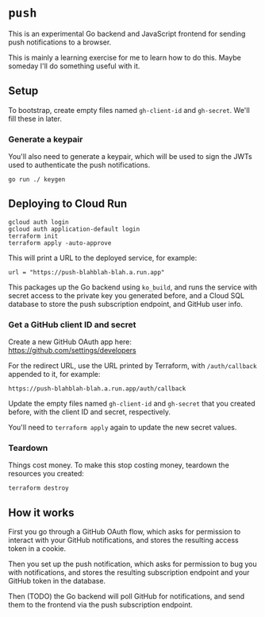 # `push`

This is an experimental Go backend and JavaScript frontend for sending push notifications to a browser.

This is mainly a learning exercise for me to learn how to do this.
Maybe someday I'll do something useful with it.

## Setup

To bootstrap, create empty files named `gh-client-id` and `gh-secret`. We'll fill these in later.

### Generate a keypair

You'll also need to generate a keypair, which will be used to sign the JWTs used to authenticate the push notifications.

```
go run ./ keygen
```

## Deploying to Cloud Run

```
gcloud auth login
gcloud auth application-default login
terraform init
terraform apply -auto-approve
```

This will print a URL to the deployed service, for example:

```
url = "https://push-blahblah-blah.a.run.app"
```

This packages up the Go backend using `ko_build`, and runs the service with secret access to the private key you generated before, and a Cloud SQL database to store the push subscription endpoint, and GitHub user info.

### Get a GitHub client ID and secret

Create a new GitHub OAuth app here: https://github.com/settings/developers

For the redirect URL, use the URL printed by Terraform, with `/auth/callback` appended to it, for example:

```
https://push-blahblah-blah.a.run.app/auth/callback
```

Update the empty files named `gh-client-id` and `gh-secret` that you created before, with the client ID and secret, respectively.

You'll need to `terraform apply` again to update the new secret values.

### Teardown

Things cost money. To make this stop costing money, teardown the resources you created:

```
terraform destroy
```

## How it works

First you go through a GitHub OAuth flow, which asks for permission to interact with your GitHub notifications, and stores the resulting access token in a cookie.

Then you set up the push notification, which asks for permission to bug you with notifications, and stores the resulting subscription endpoint and your GitHub token in the database.

Then (TODO) the Go backend will poll GitHub for notifications, and send them to the frontend via the push subscription endpoint.
